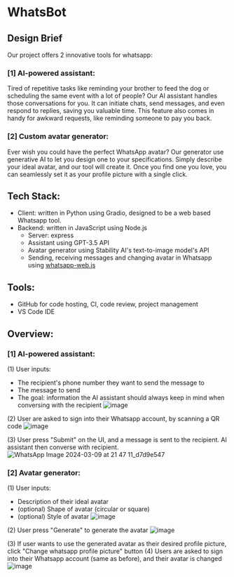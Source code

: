 # WhatsBot
## Design Brief
Our project offers 2 innovative tools for whatsapp:
### [1] AI-powered assistant:
Tired of repetitive tasks like reminding your brother to feed the dog or scheduling the same event with a lot of people? Our AI assistant handles those conversations for you. It can initiate chats, send messages, and even respond to replies, saving you valuable time. This feature also comes in handy for awkward requests, like reminding someone to pay you back.
### [2] Custom avatar generator:
Ever wish you could have the perfect WhatsApp avatar? Our generator use generative AI to let you design one to your specifications. Simply describe your ideal avatar, and our tool will create it. Once you find one you love, you can seamlessly set it as your profile picture with a single click.

## Tech Stack:
- Client: written in Python using Gradio, designed to be a web based Whatsapp tool.
- Backend: written in JavaScript using Node.js
  - Server: express
  - Assistant using GPT-3.5 API
  - Avatar generator using Stability AI's text-to-image model's API
  - Sending, receiving messages and changing avatar in Whatsapp using [whatsapp-web.js](https://github.com/pedroslopez/whatsapp-web.js)

## Tools:
- GitHub for code hosting, CI, code review, project management
- VS Code IDE

## Overview:
### [1] AI-powered assistant:
(1) User inputs:
  - The recipient's phone number they want to send the message to
  - The message to send
  - The goal: information the AI assistant should always keep in mind when conversing with the recipient
![image](https://github.com/jackpeck/encode-mar24/assets/81492332/30381f86-87c9-4e3d-860b-4d87a57ecdaa)

(2) User are asked to sign into their Whatsapp account, by scanning a QR code
![image](https://github.com/jackpeck/encode-mar24/assets/81492332/68ad7c6f-f4db-4c7b-b117-e2d03a430833)

(3) User press "Submit" on the UI, and a message is sent to the recipient. AI assistant then converse with recipient.
![WhatsApp Image 2024-03-09 at 21 47 11_d7d9e547](https://github.com/jackpeck/encode-mar24/assets/81492332/42d311a5-bfeb-4268-85b9-28301ab0ad97)

### [2] Avatar generator:
(1) User inputs:
  - Description of their ideal avatar
  - (optional) Shape of avatar (circular or square)
  - (optional) Style of avatar
![image](https://github.com/jackpeck/encode-mar24/assets/81492332/b8a8f410-7829-40c1-8e54-a14dee36ca3f)

(2) User press "Generate" to generate the avatar
![image](https://github.com/jackpeck/encode-mar24/assets/81492332/05b20b28-630f-4595-94a2-437b9cf77946)

(3) If user wants to use the generated avatar as their desired profile picture, click "Change whatsapp profile picture" button
(4) Users are asked to sign into their Whatsapp account (same as before), and their avatar is changed 
![image](https://github.com/jackpeck/encode-mar24/assets/81492332/eda32537-ff5d-4cc2-9c7e-88cace170d40)
